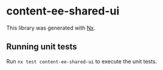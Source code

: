 # content-ee-shared-ui

This library was generated with [Nx](https://nx.dev).

## Running unit tests

Run `nx test content-ee-shared-ui` to execute the unit tests.
